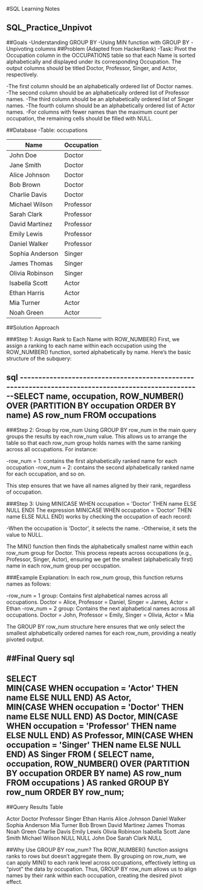 #SQL Learning Notes
## SQL_Practice_Unpivot
##Goals
-Understanding GROUP BY
-Using MIN function with GROUP BY
-Unpivoting columns
##Problem (Adapted from HackerRank)
-Task: Pivot the Occupation column in the OCCUPATIONS table so that each Name is sorted alphabetically and displayed under its corresponding Occupation. The output columns should be titled Doctor, Professor, Singer, and Actor, respectively.

-The first column should be an alphabetically ordered list of Doctor names.
-The second column should be an alphabetically ordered list of Professor names.
-The third column should be an alphabetically ordered list of Singer names.
-The fourth column should be an alphabetically ordered list of Actor names.
-For columns with fewer names than the maximum count per occupation, the remaining cells should be filled with NULL.

##Database
-Table: occupations

|Name	|Occupation    |
|------|--------------|
|John Doe | Doctor |
|Jane Smith  |Doctor|
|Alice Johnson|Doctor|
|Bob Brown|	Doctor|
|Charlie Davis|	Doctor|
|Michael Wilson	|Professor|
|Sarah Clark|	Professor|
|David Martinez	|Professor|
|Emily Lewis|	Professor|
|Daniel Walker|	Professor|
|Sophia Anderson|	Singer|
|James Thomas|	Singer|
|Olivia Robinson|	Singer|
|Isabella Scott|	Actor|
|Ethan Harris|	Actor|
|Mia Turner|	Actor|
|Noah Green|	Actor|


##Solution Approach

###Step 1: Assign Rank to Each Name with ROW_NUMBER()
First, we assign a ranking to each name within each occupation using the ROW_NUMBER() function, sorted alphabetically by name. Here’s the basic structure of the subquery:


sql
----------------------------------------------------------------------------------------------------SELECT name, occupation,
       ROW_NUMBER() OVER (PARTITION BY occupation ORDER BY name) AS row_num
FROM occupations
----------------------------------------------------------------------------------------------------

###Step 2: Group by row_num
Using GROUP BY row_num in the main query groups the results by each row_num value. This allows us to arrange the table so that each row_num group holds names with the same ranking across all occupations. For instance:

-row_num = 1: contains the first alphabetically ranked name for each occupation
-row_num = 2: contains the second alphabetically ranked name for each occupation, and so on.

This step ensures that we have all names aligned by their rank, regardless of occupation.

###Step 3: Using MIN(CASE WHEN occupation = 'Doctor' THEN name ELSE NULL END)
The expression MIN(CASE WHEN occupation = 'Doctor' THEN name ELSE NULL END) works by checking the occupation of each record:

-When the occupation is 'Doctor', it selects the name.
-Otherwise, it sets the value to NULL.

The MIN() function then finds the alphabetically smallest name within each row_num group for Doctor. This process repeats across occupations (e.g., Professor, Singer, Actor), ensuring we get the smallest (alphabetically first) name in each row_num group per occupation.

###Example Explanation:
In each row_num group, this function returns names as follows:

-row_num = 1 group: Contains first alphabetical names across all occupations.
Doctor = Alice, Professor = Daniel, Singer = James, Actor = Ethan
-row_num = 2 group: Contains the next alphabetical names across all occupations.
Doctor = John, Professor = Emily, Singer = Olivia, Actor = Mia

The GROUP BY row_num structure here ensures that we only select the smallest alphabetically ordered names for each row_num, providing a neatly pivoted output.

##Final Query
sql
----------------------------------------------------------------------------------------------------
SELECT  
    MIN(CASE WHEN occupation = 'Actor' THEN name ELSE NULL END) AS Actor,	     
    MIN(CASE WHEN occupation = 'Doctor' THEN name ELSE NULL END) AS Doctor,
    MIN(CASE WHEN occupation = 'Professor' THEN name ELSE NULL END) AS Professor,
    MIN(CASE WHEN occupation = 'Singer' THEN name ELSE NULL END) AS Singer
FROM (
    SELECT name, occupation,
           ROW_NUMBER() OVER (PARTITION BY occupation ORDER BY name) AS row_num
    FROM occupations
) AS ranked
GROUP BY row_num
ORDER BY row_num;
----------------------------------------------------------------------------------------------------

##Query Results Table

Actor	Doctor	Professor	Singer
Ethan Harris	Alice Johnson	Daniel Walker	Sophia Anderson
Mia Turner	Bob Brown	David Martinez	James Thomas
Noah Green	Charlie Davis	Emily Lewis	Olivia Robinson
Isabella Scott	Jane Smith	Michael Wilson	NULL
NULL	John Doe	Sarah Clark	NULL


##Why Use GROUP BY row_num?
The ROW_NUMBER() function assigns ranks to rows but doesn’t aggregate them. By grouping on row_num, we can apply MIN() to each rank level across occupations, effectively letting us “pivot” the data by occupation. Thus, GROUP BY row_num allows us to align names by their rank within each occupation, creating the desired pivot effect.
